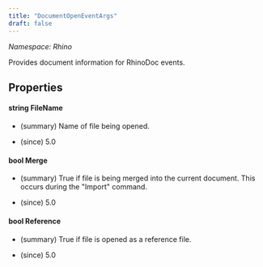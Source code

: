 ```yaml
---
title: "DocumentOpenEventArgs"
draft: false
---
```


*Namespace: Rhino*

   Provides document information for RhinoDoc events.
   
## Properties
#### string FileName
- (summary) 
     Name of file being opened.
     
- (since) 5.0
#### bool Merge
- (summary) 
     True if file is being merged into the current document. This
     occurs during the "Import" command.
     
- (since) 5.0
#### bool Reference
- (summary) 
     True if file is opened as a reference file.
     
- (since) 5.0
